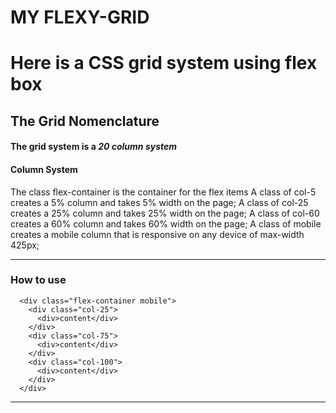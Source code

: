 <!-- Heading -->
# MY FLEXY-GRID
<!-- Explanation -->
# Here is a CSS grid system using flex box
## __The Grid Nomenclature__
#### The grid system is a *20 column system*
#### Column System
   The class flex-container is the container for the flex items
   A class of col-5 creates a 5% column and takes 5% width on the page;
   A class of col-25 creates a 25% column and takes 25% width on the page;
   A class of col-60 creates a 60% column and takes 60% width on the page;
   A class of mobile creates a mobile column that is responsive on any device of max-width 425px;
<!-- Usage -->
___
### __How to use__

```
  <div class="flex-container mobile">
    <div class="col-25">
      <div>content</div>
    </div>
    <div class="col-75">
      <div>content</div>
    </div>
    <div class="col-100">
      <div>content</div>
    </div>
  </div>
```
___